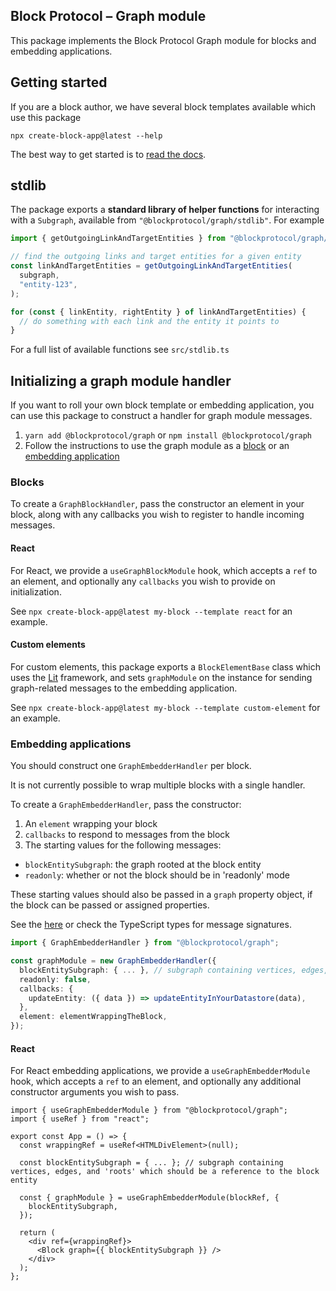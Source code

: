 ## Block Protocol – Graph module

This package implements the Block Protocol Graph module for blocks and embedding applications.

## Getting started

If you are a block author, we have several block templates available which use this package

`npx create-block-app@latest --help`

The best way to get started is to [read the docs](https://blockprotocol.org/docs).

## stdlib

The package exports a **standard library of helper functions** for interacting with a `Subgraph`, available from `"@blockprotocol/graph/stdlib"`. For example

```typescript
import { getOutgoingLinkAndTargetEntities } from "@blockprotocol/graph/stdlib";

// find the outgoing links and target entities for a given entity
const linkAndTargetEntities = getOutgoingLinkAndTargetEntities(
  subgraph,
  "entity-123",
);

for (const { linkEntity, rightEntity } of linkAndTargetEntities) {
  // do something with each link and the entity it points to
}
```

For a full list of available functions see `src/stdlib.ts`

## Initializing a graph module handler

If you want to roll your own block template or embedding application,
you can use this package to construct a handler for graph module messages.

1.  `yarn add @blockprotocol/graph` or `npm install @blockprotocol/graph`
1.  Follow the instructions to use the graph module as a [block](#blocks) or an [embedding application](#embedding-applications)

### Blocks

To create a `GraphBlockHandler`, pass the constructor an element in your block, along with any callbacks you wish to register to handle incoming messages.

#### React

For React, we provide a `useGraphBlockModule` hook, which accepts a `ref` to an element, and optionally any `callbacks` you wish to provide on initialization.

See `npx create-block-app@latest my-block --template react` for an example.

#### Custom elements

For custom elements, this package exports a `BlockElementBase` class
which uses the [Lit](https://lit.dev/) framework, and sets `graphModule` on the instance for sending graph-related messages to the embedding application.

See `npx create-block-app@latest my-block --template custom-element` for an example.

### Embedding applications

You should construct one `GraphEmbedderHandler` per block.

It is not currently possible to wrap multiple blocks with a single handler.

To create a `GraphEmbedderHandler`, pass the constructor:

1.  An `element` wrapping your block
1.  `callbacks` to respond to messages from the block
1.  The starting values for the following messages:

- `blockEntitySubgraph`: the graph rooted at the block entity
- `readonly`: whether or not the block should be in 'readonly' mode

These starting values should also be passed in a `graph` property object, if the block can be passed or assigned properties.

See the [here](https://blockprotocol.org/spec/graph#message-definitions) or check the TypeScript types for message signatures.

```typescript
import { GraphEmbedderHandler } from "@blockprotocol/graph";

const graphModule = new GraphEmbedderHandler({
  blockEntitySubgraph: { ... }, // subgraph containing vertices, edges, and 'roots' which should be a reference to the block entity
  readonly: false,
  callbacks: {
    updateEntity: ({ data }) => updateEntityInYourDatastore(data),
  },
  element: elementWrappingTheBlock,
});
```

#### React

For React embedding applications, we provide a `useGraphEmbedderModule` hook, which accepts a `ref` to an element, and optionally any additional constructor arguments you wish to pass.

```tsx
import { useGraphEmbedderModule } from "@blockprotocol/graph";
import { useRef } from "react";

export const App = () => {
  const wrappingRef = useRef<HTMLDivElement>(null);

  const blockEntitySubgraph = { ... }; // subgraph containing vertices, edges, and 'roots' which should be a reference to the block entity

  const { graphModule } = useGraphEmbedderModule(blockRef, {
    blockEntitySubgraph,
  });

  return (
    <div ref={wrappingRef}>
      <Block graph={{ blockEntitySubgraph }} />
    </div>
  );
};
```
